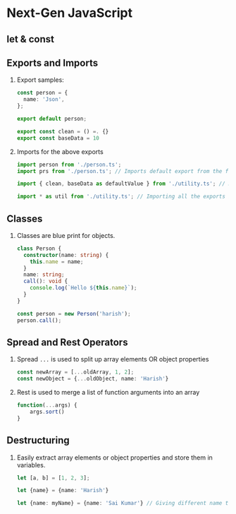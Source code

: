 # Next-Gen JavaScript

## let & const

## Exports and Imports

1. Export samples:

   ```typescript
   const person = {
     name: 'Json',
   };

   export default person;
   ```

   ```typescript
   export const clean = () =. {}
   export const baseData = 10
   ```

1. Imports for the above exports

   ```typescript
   import person from './person.ts';
   import prs from './person.ts'; // Imports default export from the file, Name in the receiving file is up to the consumer.

   import { clean, baseData as defaultValue } from './utility.ts'; // Named imports

   import * as util from './utility.ts'; // Importing all the exports into util alias
   ```

## Classes

1. Classes are blue print for objects.

   ```typescript
   class Person {
     constructor(name: string) {
       this.name = name;
     }
     name: string;
     call(): void {
       console.log(`Hello ${this.name}`);
     }
   }

   const person = new Person('harish');
   person.call();
   ```

## Spread and Rest Operators

1. Spread `...` is used to split up array elements OR object properties

    ```typescript
    const newArray = [...oldArray, 1, 2];
    const newObject = {...oldObject, name: 'Harish'}
    ```

1. Rest is used to merge a list of function arguments into an array

    ```typescript
    function(...args) {
        args.sort()
    }
    ```

## Destructuring

1. Easily extract array elements or object properties and store them in variables.

    ```typescript
    let [a, b] = [1, 2, 3];

    let {name} = {name: 'Harish'}

    let {name: myName} = {name: 'Sai Kumar'} // Giving different name to the name key after destructuring
    ```


